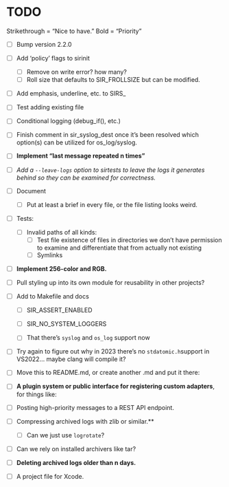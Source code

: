 # TODO

Strikethrough = “Nice to have.”
Bold = “Priority”

- [ ] Bump version 2.2.0

- [ ] Add ‘policy’ flags to sirinit

  - [ ] Remove on write error? how many?
  - [ ] Roll size that defaults to SIR_FROLLSIZE but can be modified.

- [ ] Add emphasis, underline, etc. to SIRS_ 

- [ ] Test adding existing file

- [ ] Conditional logging (debug_if(), etc.)

- [ ] Finish comment in sir_syslog_dest once it’s been resolved which option(s) can be utilized for os_log/syslog.

- [ ] **Implement “last message repeated n times”**

- [ ] *Add a `--leave-logs` option to sirtests to leave the logs it generates behind so they can be examined for correctness.*

- [ ] Document

  - [ ] Put at least a brief in every file, or the file listing looks weird.

- [ ] Tests:
  - [ ] Invalid paths of all kinds:
    - [ ] Test file existence of files in directories we don’t have permission to examine and differentiate that from actually not existing
    - [ ] Symlinks

- [ ] **Implement 256-color and RGB.**

- [ ] Pull styling up into its own module for reusability in other projects?

- [ ] Add to Makefile and docs
  - [ ] SIR_ASSERT_ENABLED
  - [ ] SIR_NO_SYSTEM_LOGGERS

  - [ ] That there’s `syslog` and `os_log` support now

- [ ] Try again to figure out why in 2023 there’s no `stdatomic.h`support in VS2022… maybe clang will compile it?

- [ ] Move this to README.md, or create another .md and put it there:

- [ ]  **A plugin system or public interface for registering custom adapters**, for things like:
  - [ ] Posting high-priority messages to a REST API endpoint.

- [ ] Compressing archived logs with zlib or similar.**
  - [ ] Can we just use `logrotate`?

- [ ] Can we rely on installed archivers like tar?

- [ ] **Deleting archived logs older than n days.**

- [ ] A project file for Xcode.
